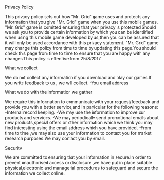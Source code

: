 Privacy Policy

This privacy policy sets out how "Mr. Grid" game uses and protects any information that you give "Mr. Grid" game when you use this mobile games. "Mr. Grid" game is comitted ensuring that your privacy is protected.Should we ask you to provide certain information by which you can be identiified when using this mobile game developed by us,then you can be assured that it will only be used accordance with this privacy statement. "Mr. Grid" game may change this policy from time to time by updating this page.You should check this page from time to time to ensure that you are happy with any changes.This policy is effective from 25/8/2017.

What we collect

We do not collect any information if you download and play our games.If you write feedback to us , we will collect. -You email address

What we do with the information we gather

We require this information to communicate with your request/feedback and provide you with a better service,and in particular for the following reasons: -Internal record keeping. -We may use the information to improve our products and services. -We may periodically send promotional emails about new products,special offers or other information which we think you may find interesting using the email address which you have provided. -From time to time ,we may also use your information to contact you for market research purposes.We may contact you by email.

Security

We are committed to ensuring that your information in secure.In order to prevent unauthorised access or disclosure ,we have put in place suitable physical,electronic and managerial procedures to safeguard and secure the information we collect online.
